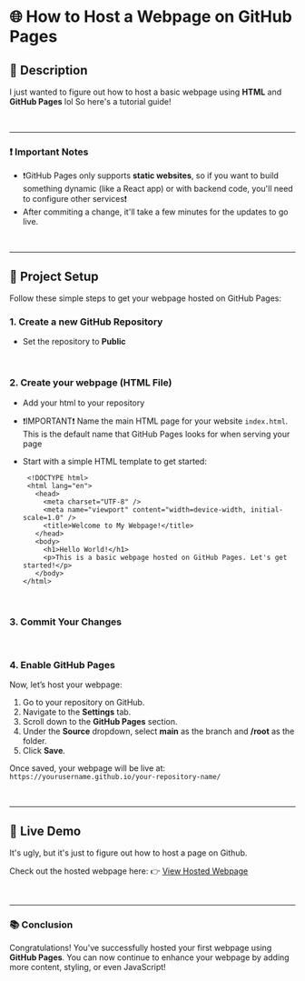 # 🌐 **How to Host a Webpage on GitHub Pages**


## 📝 **Description**

I just wanted to figure out how to host a basic webpage using **HTML** and **GitHub Pages** lol So here's a tutorial guide!

<br>

---

### ❗ **Important Notes**
- ❗GitHub Pages only supports **static websites**, so if you want to build something dynamic (like a React app) or with backend code, you'll need to configure other services❗
- After commiting a change, it'll take a few minutes for the updates to go live.

<br>

---

## 📂 **Project Setup**

Follow these simple steps to get your webpage hosted on GitHub Pages:

### 1. Create a new GitHub Repository
   - Set the repository to **Public**

<br>

### 2. Create your webpage (HTML File)
   - Add your html to your repository
   - ❗IMPORTANT❗ Name the main HTML page for your website `index.html`. This is the default name that GitHub Pages looks for when serving your page
   - Start with a simple HTML template to get started:
     
          <!DOCTYPE html>
          <html lang="en">
            <head>
              <meta charset="UTF-8" />
              <meta name="viewport" content="width=device-width, initial-scale=1.0" />
              <title>Welcome to My Webpage!</title>
            </head>
            <body>
              <h1>Hello World!</h1>
              <p>This is a basic webpage hosted on GitHub Pages. Let's get started!</p>
            </body>
         </html>

<br>

### 3. Commit Your Changes

<br>

### 4. Enable GitHub Pages

Now, let’s host your webpage:

1. Go to your repository on GitHub.
2. Navigate to the **Settings** tab.
3. Scroll down to the **GitHub Pages** section.
4. Under the **Source** dropdown, select **main** as the branch and **/root** as the folder.
5. Click **Save**.

Once saved, your webpage will be live at:  
`https://yourusername.github.io/your-repository-name/`


<br>

---

## 🚀 **Live Demo**

It's ugly, but it's just to figure out how to host a page on Github. 

Check out the hosted webpage here: 
👉 [View Hosted Webpage](https://minko82.github.io/Hosting-a-Webpage/)

<br>

---

### 📚 **Conclusion**

Congratulations! You've successfully hosted your first webpage using **GitHub Pages**. You can now continue to enhance your webpage by adding more content, styling, or even JavaScript!
